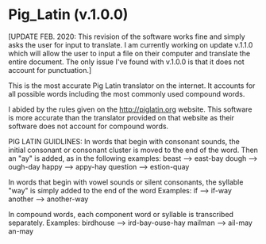 # Pig_Latin (v.1.0.0)

[UPDATE FEB. 2020: This revision of the software works fine and simply asks the user for input to translate. I am currently working on update v.1.1.0 which will allow the user to input a file on their computer and translate the entire document. The only issue I've found with v.1.0.0 is that it does not account for punctuation.]

This is the most accurate Pig Latin translator on the internet. It accounts for all possible words including the most commonly used compound words.

I abided by the rules given on the http://piglatin.org website. 
This software is more accurate than the translator provided on that website as their software does not account for compound words.


PIG LATIN GUIDLINES:
In words that begin with consonant sounds, the initial consonant or consonant cluster is moved to the end of the word. Then
an "ay" is added, as in the following examples:
beast --> east-bay
dough --> ough-day
happy --> appy-hay
question --> estion-quay

In words that begin with vowel sounds or silent consonants,
the syllable "way" is simply added to the end of the word
Examples:
if --> if-way
another --> another-way

In compound words, each component word or syllable is transcribed separately.
Examples: 
birdhouse --> ird-bay-ouse-hay
mailman --> ail-may an-may
